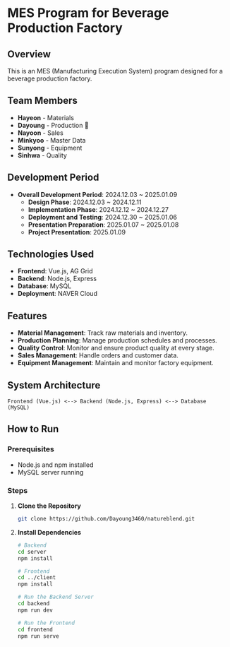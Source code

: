 # MES Program for Beverage Production Factory

## Overview
This is an MES (Manufacturing Execution System) program designed for a beverage production factory.

## Team Members
- **Hayeon** - Materials
- **Dayoung** - Production 👩
- **Nayoon** - Sales
- **Minkyoo** - Master Data
- **Sunyong** - Equipment
- **Sinhwa** - Quality

## Development Period
- **Overall Development Period**: 2024.12.03 ~ 2025.01.09
    - **Design Phase**: 2024.12.03 ~ 2024.12.11
    - **Implementation Phase**: 2024.12.12 ~ 2024.12.27
    - **Deployment and Testing**: 2024.12.30 ~ 2025.01.06
    - **Presentation Preparation**: 2025.01.07 ~ 2025.01.08
    - **Project Presentation**: 2025.01.09

## Technologies Used
- **Frontend**: Vue.js, AG Grid
- **Backend**: Node.js, Express
- **Database**: MySQL
- **Deployment**: NAVER Cloud
## Features
- **Material Management**: Track raw materials and inventory.
- **Production Planning**: Manage production schedules and processes.
- **Quality Control**: Monitor and ensure product quality at every stage.
- **Sales Management**: Handle orders and customer data.
- **Equipment Management**: Maintain and monitor factory equipment.

## System Architecture
```plaintext
Frontend (Vue.js) <--> Backend (Node.js, Express) <--> Database (MySQL)
```

## How to Run

### Prerequisites
- Node.js and npm installed
- MySQL server running

### Steps
1. **Clone the Repository**
    ```bash
    git clone https://github.com/Dayoung3460/natureblend.git

2. **Install Dependencies**
    ```bash
    # Backend
    cd server
    npm install
    
    # Frontend
    cd ../client
    npm install
    
    # Run the Backend Server
    cd backend
    npm run dev
    
    # Run the Frontend
    cd frontend
    npm run serve



